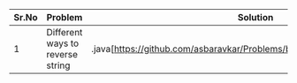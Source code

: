 |Sr.No|             Problem            |                                 Solution                                    | 
|-----|--------------------------------|-----------------------------------------------------------------------------|
|  1  |Different ways to reverse string|.java[https://github.com/asbaravkar/Problems/blob/master/ReverseString.java] |